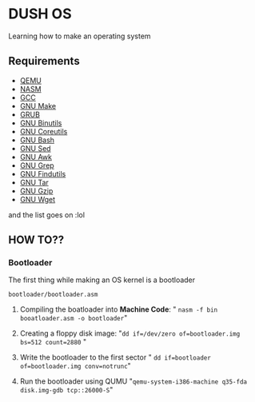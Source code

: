# DUSH OS
Learning how to make an operating system

## Requirements
- [QEMU](https://www.qemu.org/)
- [NASM](https://www.nasm.us/)
- [GCC](https://gcc.gnu.org/)
- [GNU Make](https://www.gnu.org/software/make/)
- [GRUB](https://www.gnu.org/software/grub/)
- [GNU Binutils](https://www.gnu.org/software/binutils/)
- [GNU Coreutils](https://www.gnu.org/software/coreutils/)
- [GNU Bash](https://www.gnu.org/software/bash/)
- [GNU Sed](https://www.gnu.org/software/sed/)
- [GNU Awk](https://www.gnu.org/software/gawk/)
- [GNU Grep](https://www.gnu.org/software/grep/)
- [GNU Findutils](https://www.gnu.org/software/findutils/)
- [GNU Tar](https://www.gnu.org/software/tar/)
- [GNU Gzip](https://www.gnu.org/software/gzip/)
- [GNU Wget](https://www.gnu.org/software/wget/)

and the list goes on :lol

## HOW TO??
### Bootloader
The first thing while making an OS kernel is a bootloader

`bootloader/bootloader.asm`

1. Compiling the boatloader into **Machine Code**:
" ``nasm -f bin booatloader.asm -o bootloader``"

2. Creating a floppy disk image:
 "``dd if=/dev/zero of=bootloader.img bs=512 count=2880``
"
3. Write the bootloader to the first sector
" ``dd if=bootloader of=bootloader.img conv=notrunc``"
4. Run the bootloader using QUMU
"``qemu-system-i386-machine q35-fda disk.img-gdb
 tcp::26000-S``"
